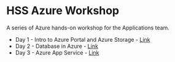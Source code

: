 # HSS Azure Workshop

A series of Azure hands-on workshop for the Applications team.
- Day 1 - Intro to Azure Portal and Azure Storage - [Link](https://github.com/patcty/hssazureworkshop/tree/main/Day1)
- Day 2 - Database in Azure - [Link](https://github.com/patcty/hssazureworkshop/tree/main/Day2)
- Day 3 - Azure App Service - [Link](https://github.com/patcty/hssazureworkshop/tree/main/Day3)
